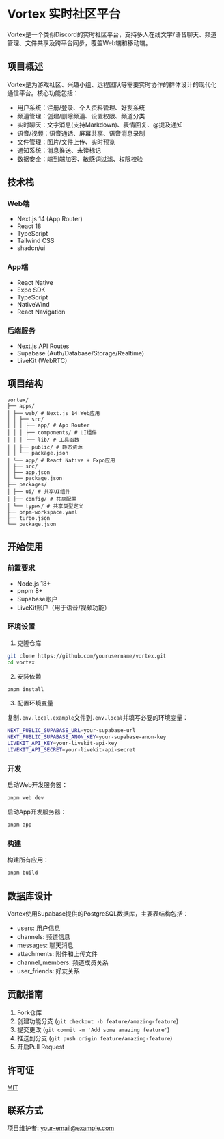 # Vortex 实时社区平台

Vortex是一个类似Discord的实时社区平台，支持多人在线文字/语音聊天、频道管理、文件共享及跨平台同步，覆盖Web端和移动端。

## 项目概述

Vortex是为游戏社区、兴趣小组、远程团队等需要实时协作的群体设计的现代化通信平台。核心功能包括：

- 用户系统：注册/登录、个人资料管理、好友系统
- 频道管理：创建/删除频道、设置权限、频道分类
- 实时聊天：文字消息(支持Markdown)、表情回复、@提及通知
- 语音/视频：语音通话、屏幕共享、语音消息录制
- 文件管理：图片/文件上传、实时预览
- 通知系统：消息推送、未读标记
- 数据安全：端到端加密、敏感词过滤、权限校验

## 技术栈

### Web端

- Next.js 14 (App Router)
- React 18
- TypeScript
- Tailwind CSS
- shadcn/ui

### App端

- React Native
- Expo SDK
- TypeScript
- NativeWind
- React Navigation

### 后端服务

- Next.js API Routes
- Supabase (Auth/Database/Storage/Realtime)
- LiveKit (WebRTC)

## 项目结构

```
vortex/
├── apps/
│ ├── web/ # Next.js 14 Web应用
│ │ ├── src/
│ │ │ ├── app/ # App Router
│ │ │ ├── components/ # UI组件
│ │ │ └── lib/ # 工具函数
│ │ ├── public/ # 静态资源
│ │ └── package.json
│ └── app/ # React Native + Expo应用
│ ├── src/
│ ├── app.json
│ └── package.json
├── packages/
│ ├── ui/ # 共享UI组件
│ ├── config/ # 共享配置
│ └── types/ # 共享类型定义
├── pnpm-workspace.yaml
├── turbo.json
└── package.json
```

## 开始使用

### 前置要求

- Node.js 18+
- pnpm 8+
- Supabase账户
- LiveKit账户（用于语音/视频功能）

### 环境设置

1. 克隆仓库

```bash
git clone https://github.com/yourusername/vortex.git
cd vortex
```

2. 安装依赖

```bash
pnpm install
```

3. 配置环境变量

复制`.env.local.example`文件到`.env.local`并填写必要的环境变量：

```bash
NEXT_PUBLIC_SUPABASE_URL=your-supabase-url
NEXT_PUBLIC_SUPABASE_ANON_KEY=your-supabase-anon-key
LIVEKIT_API_KEY=your-livekit-api-key
LIVEKIT_API_SECRET=your-livekit-api-secret
```

### 开发

启动Web开发服务器：

```bash
pnpm web dev
```

启动App开发服务器：

```bash
pnpm app
```

### 构建

构建所有应用：

```bash
pnpm build
```

## 数据库设计

Vortex使用Supabase提供的PostgreSQL数据库，主要表结构包括：

- users: 用户信息
- channels: 频道信息
- messages: 聊天消息
- attachments: 附件和上传文件
- channel_members: 频道成员关系
- user_friends: 好友关系

## 贡献指南

1. Fork仓库
2. 创建功能分支 (`git checkout -b feature/amazing-feature`)
3. 提交更改 (`git commit -m 'Add some amazing feature'`)
4. 推送到分支 (`git push origin feature/amazing-feature`)
5. 开启Pull Request

## 许可证

[MIT](LICENSE)

## 联系方式

项目维护者: <your-email@example.com>

